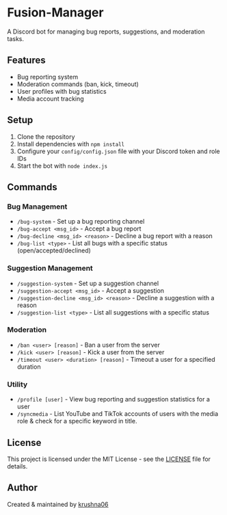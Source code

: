 # Fusion-Manager

A Discord bot for managing bug reports, suggestions, and moderation tasks.

## Features

- Bug reporting system
- Moderation commands (ban, kick, timeout)
- User profiles with bug statistics
- Media account tracking

## Setup

1. Clone the repository
2. Install dependencies with `npm install`
3. Configure your `config/config.json` file with your Discord token and role IDs
4. Start the bot with `node index.js`

## Commands

### Bug Management
- `/bug-system` - Set up a bug reporting channel
- `/bug-accept <msg_id>` - Accept a bug report
- `/bug-decline <msg_id> <reason>` - Decline a bug report with a reason
- `/bug-list <type>` - List all bugs with a specific status (open/accepted/declined)

### Suggestion Management
- `/suggestion-system` - Set up a suggestion channel
- `/suggestion-accept <msg_id>` - Accept a suggestion
- `/suggestion-decline <msg_id> <reason>` - Decline a suggestion with a reason
- `/suggestion-list <type>` - List all suggestions with a specific status

### Moderation
- `/ban <user> [reason]` - Ban a user from the server
- `/kick <user> [reason]` - Kick a user from the server
- `/timeout <user> <duration> [reason]` - Timeout a user for a specified duration

### Utility
- `/profile [user]` - View bug reporting and suggestion statistics for a user
- `/syncmedia` - List YouTube and TikTok accounts of users with the media role & check for a specific keyword in title.

## License

This project is licensed under the MIT License - see the [LICENSE](LICENSE) file for details.

## Author

Created & maintained by [krushna06](https://github.com/krushna06)